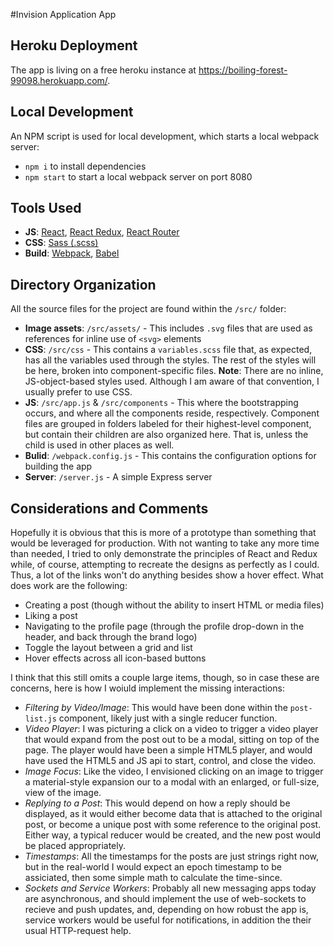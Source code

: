 #Invision Application App


## Heroku Deployment
The app is living on a free heroku instance at https://boiling-forest-99098.herokuapp.com/.



## Local Development
An NPM script is used for local development, which starts a local webpack server:

- `npm i` to install dependencies
- `npm start` to start a local webpack server on port 8080



## Tools Used
- __JS__: [React](//reactjs.org), [React Redux](//github.com/reactjs/react-redux), [React Router](//reacttraining.com/react-router/web/guides/philosophy)
- __CSS__: [Sass (.scss)](http://sass-lang.com/)
- __Build__: [Webpack](//webpack.js.org), [Babel](//http://babeljs.io/)



## Directory Organization
All the source files for the project are found within the `/src/` folder:
- __Image assets__: `/src/assets/` - This includes `.svg` files that are used as references for inline use of `<svg>` elements
- __CSS__: `/src/css` - This contains a `variables.scss` file that, as expected, has all the variables used through the styles.  The rest of the styles will be here, broken into component-specific files.  __Note__: There are no inline, JS-object-based styles used.  Although I am aware of that convention, I usually prefer to use CSS.
- __JS__: `/src/app.js` & `/src/components` - This where the bootstrapping occurs, and where all the components reside, respectively.  Component files are grouped in folders labeled for their highest-level component, but contain their children are also organized here.  That is, unless the child is used in other places as well.
- __Bulid__: `/webpack.config.js` - This contains the configuration options for building the app
- __Server__: `/server.js` - A simple Express server



## Considerations and Comments
Hopefully it is obvious that this is more of a prototype than something that would be leveraged for production.  With not wanting to take any more time than needed, I tried to only demonstrate the principles of React and Redux while, of course, attempting to recreate the designs as perfectly as I could.  Thus, a lot of the links won't do anything besides show a hover effect.  What does work are the following:
- Creating a post (though without the ability to insert HTML or media files)
- Liking a post
- Navigating to the profile page (through the profile drop-down in the header, and back through the brand logo)
- Toggle the layout between a grid and list
- Hover effects across all icon-based buttons


I think that this still omits a couple large items, though, so in case these are concerns, here is how I woiuld implement the missing interactions:
- _Filtering by Video/Image_: This would have been done within the `post-list.js` component, likely just with a single reducer function.
- _Video Player_: I was picturing a click on a video to trigger a video player that would expand from the post out to be a modal, sitting on top of the page. The player would have been a simple HTML5 player, and would have used the HTML5 and JS api to start, control, and close the video.
- _Image Focus_: Like the video, I envisioned clicking on an image to trigger a material-style expansion our to a modal with an enlarged, or full-size, view of the image.
- _Replying to a Post_: This would depend on how a reply should be displayed, as it would either become data that is attached to the original post, or become a unique post with some reference to the original post.  Either way, a typical reducer would be created, and the new post would be placed appropriately.
- _Timestamps_: All the timestamps for the posts are just strings right now, but in the real-world I would expect an epoch timestamp to be assiciated, then some simple math to calculate the time-since.
- _Sockets and Service Workers_: Probably all new messaging apps today are asynchronous, and should implement the use of web-sockets to recieve and push updates, and, depending on how robust the app is, service workers would be useful for notifications, in addition the their usual HTTP-request help.